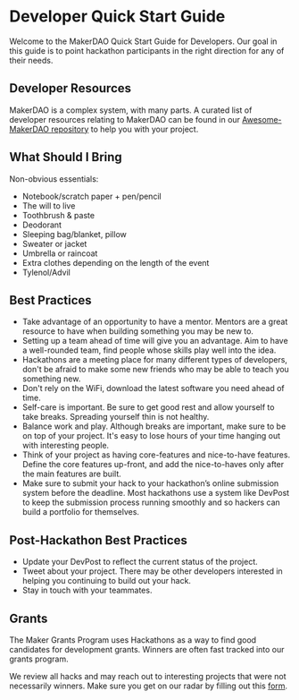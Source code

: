 # Developer Quick Start Guide

Welcome to the MakerDAO Quick Start Guide for Developers. Our goal in this guide is to point hackathon participants in the right direction for any of their needs.

## Developer Resources

MakerDAO is a complex system, with many parts. A curated list of developer resources relating to MakerDAO can be found in our [Awesome-MakerDAO repository](https://github.com/makerdao/awesome-makerdao/blob/master/README.md#developer-resources) to help you with your project.

## What Should I Bring

Non-obvious essentials:

- Notebook/scratch paper + pen/pencil
- The will to live
- Toothbrush & paste
- Deodorant
- Sleeping bag/blanket, pillow
- Sweater or jacket
- Umbrella or raincoat
- Extra clothes depending on the length of the event
- Tylenol/Advil

## Best Practices

- Take advantage of an opportunity to have a mentor. Mentors are a great resource to have when building something you may be new to.
- Setting up a team ahead of time will give you an advantage. Aim to have a well-rounded team, find people whose skills play well into the idea.
- Hackathons are a meeting place for many different types of developers, don't be afraid to make some new friends who may be able to teach you something new.
- Don't rely on the WiFi, download the latest software you need ahead of time.
- Self-care is important. Be sure to get good rest and allow yourself to take breaks. Spreading yourself thin is not healthy.
- Balance work and play. Although breaks are important, make sure to be on top of your project. It's easy to lose hours of your time hanging out with interesting people.
- Think of your project as having core-features and nice-to-have features. Define the core features up-front, and add the nice-to-haves only after the main features are built.
- Make sure to submit your hack to your hackathon’s online submission system before the deadline. Most hackathons use a system like DevPost to keep the submission process running smoothly and so hackers can build a portfolio for themselves.

## Post-Hackathon Best Practices

- Update your DevPost to reflect the current status of the project.
- Tweet about your project. There may be other developers interested in helping you continuing to build out your hack.
- Stay in touch with your teammates.

## Grants

The Maker Grants Program uses Hackathons as a way to find good candidates for development grants. Winners are often fast tracked into our grants program.

We review all hacks and may reach out to interesting projects that were not necessarily winners. Make sure you get on our radar by filling out this [form](https://airtable.com/shrmEMdxtYDUKtEkU).
